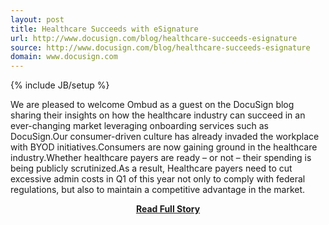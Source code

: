 ```yaml
---
layout: post
title: Healthcare Succeeds with eSignature
url: http://www.docusign.com/blog/healthcare-succeeds-esignature
source: http://www.docusign.com/blog/healthcare-succeeds-esignature
domain: www.docusign.com
---
```

{% include JB/setup %}<p>We are pleased to welcome Ombud as a guest on the DocuSign blog sharing their insights on how the healthcare industry can succeed in an ever-changing market leveraging onboarding services such as DocuSign.Our consumer-driven culture has already invaded the workplace with BYOD initiatives.Consumers are now gaining ground in the healthcare industry.Whether healthcare payers are ready – or not – their spending is being publicly scrutinized.As a result, Healthcare payers need to cut excessive admin costs in Q1 of this year not only to comply with federal regulations, but also to maintain a competitive advantage in the market.</p>
<center><p><a href="http://www.docusign.com/blog/healthcare-succeeds-esignature" style='padding:25px; font-sze:18px; font-weight: bold;'>Read Full Story</a></p></center>
